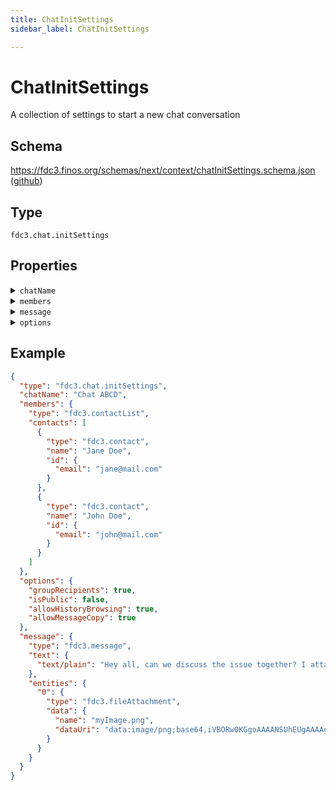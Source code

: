 ```yaml
---
title: ChatInitSettings
sidebar_label: ChatInitSettings

---
```


# ChatInitSettings

A collection of settings to start a new chat conversation

## Schema

<https://fdc3.finos.org/schemas/next/context/chatInitSettings.schema.json> ([github](https://github.com/finos/FDC3/tree/main/schemas/context/chatInitSettings.schema.json))

## Type

`fdc3.chat.initSettings`

## Properties

<details>
  <summary><code>chatName</code></summary>

**type**: `string`

Name to apply to the chat created

</details>

<details>
  <summary><code>members</code></summary>

**type**: [ContactList](ContactList)

Contacts to add to the chat

</details>

<details>
  <summary><code>message</code></summary>

**One of:**

- **type**: `string`
- **type**: [Message](Message)

An initial message to post in the chat when created.

</details>

<details>
  <summary><code>options</code></summary>

**type**: `object`

**Subproperties:**

<details>
  <summary><code>groupRecipients</code></summary>

**type**: `boolean`

if false a separate chat will be created for each member

</details>

<details>
  <summary><code>isPublic</code></summary>

**type**: `boolean`

if true the room will be visible to everyone in the chat application

</details>

<details>
  <summary><code>allowHistoryBrowsing</code></summary>

**type**: `boolean`

if true members will be allowed to browse past messages

</details>

<details>
  <summary><code>allowMessageCopy</code></summary>

**type**: `boolean`

if true members will be allowed to copy/paste messages

</details>

<details>
  <summary><code>allowAddUser</code></summary>

**type**: `boolean`

if true members will be allowed to add other members to the chat

</details>

Option settings that affect the creation of the chat

</details>

## Example

```json
{
  "type": "fdc3.chat.initSettings",
  "chatName": "Chat ABCD",
  "members": {
    "type": "fdc3.contactList",
    "contacts": [
      {
        "type": "fdc3.contact",
        "name": "Jane Doe",
        "id": {
          "email": "jane@mail.com"
        }
      },
      {
        "type": "fdc3.contact",
        "name": "John Doe",
        "id": {
          "email": "john@mail.com"
        }
      }
    ]
  },
  "options": {
    "groupRecipients": true,
    "isPublic": false,
    "allowHistoryBrowsing": true,
    "allowMessageCopy": true
  },
  "message": {
    "type": "fdc3.message",
    "text": {
      "text/plain": "Hey all, can we discuss the issue together? I attached a screenshot"
    },
    "entities": {
      "0": {
        "type": "fdc3.fileAttachment",
        "data": {
          "name": "myImage.png",
          "dataUri": "data:image/png;base64,iVBORw0KGgoAAAANSUhEUgAAAAgAAAAIAQMAAAD+wSzIAAAABlBMVEX///+/v7+jQ3Y5AAAADklEQVQI12P4AIX8EAgALgAD/aNpbtEAAAAASUVORK5CYII"
        }
      }
    }
  }
}
```

